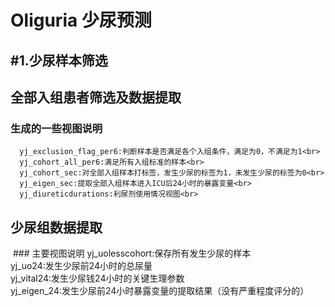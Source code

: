 # Oliguria 少尿预测


#1.少尿样本筛选
------------------
## 全部入组患者筛选及数据提取<br>
  ### 生成的一些视图说明
      yj_exclusion_flag_per6:判断样本是否满足各个入组条件，满足为0，不满足为1<br>
      yj_cohort_all_per6:满足所有入组标准的样本<br>
      yj_cohort_sec:对全部入组样本打标签，发生少尿的标签为1，未发生少尿的标签为0<br>
      yj_eigen_sec:提取全部入组样本进入ICU后24小时的暴露变量<br>
      yj_diureticdurations:利尿剂使用情况视图<br>
  
## 少尿组数据提取
  ### 主要视图说明
     yj_uolesscohort:保存所有发生少尿的样本<br>
      yj_uo24:发生少尿前24小时的总尿量<br>
      yj_vital24:发生少尿钱24小时的关键生理参数<br>
      yj_eigen_24:发生少尿前24小时暴露变量的提取结果（没有严重程度评分的）<br>
